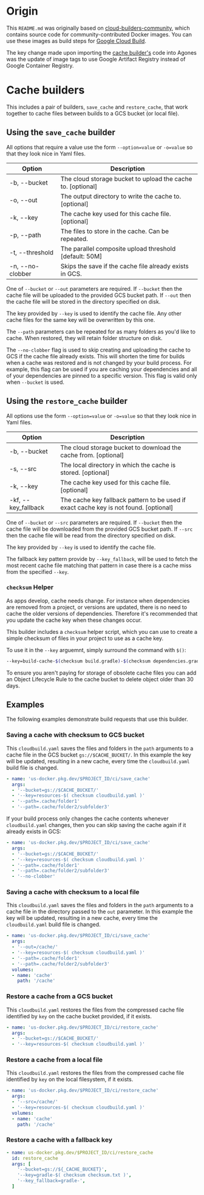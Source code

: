 # Origin

This `README.md` was originally based on [cloud-builders-community](https://github.com/GoogleCloudPlatform/cloud-builders-community), which contains source code for community-contributed Docker images. You can use these images as build steps for [Google Cloud Build](https://cloud.google.com/build/docs). 

The key change made upon importing the [cache builder's](https://github.com/GoogleCloudPlatform/cloud-builders-community/tree/master/cache) code into Agones was the update of image tags to use Google Artifact Registry instead of Google Container Registry.

# Cache builders

This includes a pair of builders, `save_cache` and `restore_cache`, that work together to cache files between builds to a GCS bucket (or local file).

## Using the `save_cache` builder

All options that require a value use the form `--option=value` or `-o=value` so that they look nice in Yaml files.

| Option           | Description                                                 |
| ---------------- | ----------------------------------------------------------- |
| -b, --bucket     | The cloud storage bucket to upload the cache to. [optional] |
| -o, --out        | The output directory to write the cache to. [optional]      |
| -k, --key        | The cache key used for this cache file. [optional]          |
| -p, --path       | The files to store in the cache. Can be repeated.           |
| -t, --threshold  | The parallel composite upload threshold [default: 50M]      |
| -n, --no-clobber | Skips the save if the cache file already exists in GCS.     |

One of `--bucket` or `--out` parameters are required.  If `--bucket` then the cache file will be uploaded to the provided GCS bucket path.  If `--out` then the cache file will be stored in the directory specified on disk.

The key provided by `--key` is used to identify the cache file. Any other cache files for the same key will be overwritten by this one.

The `--path` parameters can be repeated for as many folders as you'd like to cache.  When restored, they will retain folder structure on disk.

The `--no-clobber` flag is used to skip creating and uploading the cache to GCS if the cache file already exists. This will shorten the time for builds when a cache was restored and is not changed by your build process. For example, this flag can be used if you are caching your dependencies and all of your dependencies are pinned to a specific version. This flag is valid only when `--bucket` is used.

## Using the `restore_cache` builder

All options use the form `--option=value` or `-o=value` so that they look nice in Yaml files.

| Option                 | Description                                                                            |
| ---------------------- | -------------------------------------------------------------------------------------- |
| -b,  --bucket          | The cloud storage bucket to download the cache from. [optional]                        |
| -s,  --src             | The local directory in which the cache is stored. [optional]                           |
| -k,  --key             | The cache key used for this cache file. [optional]                                     |
| -kf, --key_fallback    | The cache key fallback pattern to be used if exact cache key is not found. [optional]  |

One of `--bucket` or `--src` parameters are required.  If `--bucket` then the cache file will be downloaded from the provided GCS bucket path.  If `--src` then the cache file will be read from the directory specified on disk.

The key provided by `--key` is used to identify the cache file.

The fallback key pattern provide by `--key_fallback`, will be used to fetch the most recent cache file matching that pattern in case there is a cache miss from the specified `--key`.

### `checksum` Helper

As apps develop, cache needs change. For instance when dependencies are removed from a project, or versions are updated, there is no need to cache the older versions of dependencies. Therefore it's recommended that you update the cache key when these changes occur.

This builder includes a `checksum` helper script, which you can use to create a simple checksum of files in your project to use as a cache key.

To use it in the `--key` arguemnt, simply surround the command with `$()`:

```bash
--key=build-cache-$(checksum build.gradle)-$(checksum dependencies.gradle)
```

To ensure you aren't paying for storage of obsolete cache files you can add an Object Lifecycle Rule to the cache bucket to delete object older than 30 days.

## Examples

The following examples demonstrate build requests that use this builder.

### Saving a cache with checksum to GCS bucket

This `cloudbuild.yaml` saves the files and folders in the `path` arguments to a cache file in the GCS bucket `gs://$CACHE_BUCKET/`.  In this example the key will be updated, resulting in a new cache, every time the `cloudbuild.yaml` build file is changed.

```yaml
- name: 'us-docker.pkg.dev/$PROJECT_ID/ci/save_cache'
  args:
  - '--bucket=gs://$CACHE_BUCKET/'
  - '--key=resources-$( checksum cloudbuild.yaml )'
  - '--path=.cache/folder1'
  - '--path=.cache/folder2/subfolder3'
```

If your build process only changes the cache contents whenever `cloudbuild.yaml` changes, then you can skip saving the cache again if it already exists in GCS:
```yaml
- name: 'us-docker.pkg.dev/$PROJECT_ID/ci/save_cache'
  args:
  - '--bucket=gs://$CACHE_BUCKET/'
  - '--key=resources-$( checksum cloudbuild.yaml )'
  - '--path=.cache/folder1'
  - '--path=.cache/folder2/subfolder3'
  - '--no-clobber'
```

### Saving a cache with checksum to a local file

This `cloudbuild.yaml` saves the files and folders in the `path` arguments to a cache file in the directory passed to the `out` parameter.  In this example the key will be updated, resulting in a new cache, every time the `cloudbuild.yaml` build file is changed.

```yaml
- name: 'us-docker.pkg.dev/$PROJECT_ID/ci/save_cache'
  args:
  - '--out=/cache/'
  - '--key=resources-$( checksum cloudbuild.yaml )'
  - '--path=.cache/folder1'
  - '--path=.cache/folder2/subfolder3'
  volumes:
  - name: 'cache'
    path: '/cache'
```

### Restore a cache from a GCS bucket

This `cloudbuild.yaml` restores the files from the compressed cache file identified by `key` on the cache bucket provided, if it exists.

```yaml
- name: 'us-docker.pkg.dev/$PROJECT_ID/ci/restore_cache'
  args:
  - '--bucket=gs://$CACHE_BUCKET/'
  - '--key=resources-$( checksum cloudbuild.yaml )'
```

### Restore a cache from a local file

This `cloudbuild.yaml` restores the files from the compressed cache file identified by `key` on the local filesystem, if it exists.

```yaml
- name: 'us-docker.pkg.dev/$PROJECT_ID/ci/restore_cache'
  args:
  - '--src=/cache/'
  - '--key=resources-$( checksum cloudbuild.yaml )'
  volumes:
  - name: 'cache'
    path: '/cache'
```

### Restore a cache with a fallback key

```yaml
- name: us-docker.pkg.dev/$PROJECT_ID/ci/restore_cache
  id: restore_cache
  args: [
    '--bucket=gs://${_CACHE_BUCKET}',
    '--key=gradle-$( checksum checksum.txt )',
    '--key_fallback=gradle-',
  ]
```

